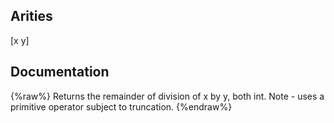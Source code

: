 ## Arities
[x y]

## Documentation
{%raw%}
Returns the remainder of division of x by y, both int.
  Note - uses a primitive operator subject to truncation.
{%endraw%}

